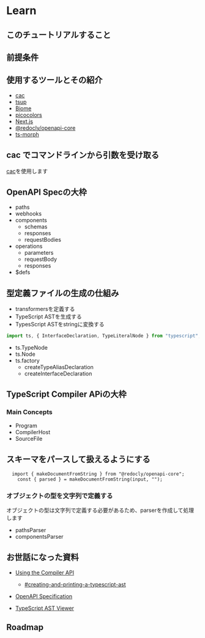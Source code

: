 # Learn

## このチュートリアルすること
## 前提条件

## 使用するツールとその紹介

- [cac](https://github.com/cacjs/cac)
- [tsup](https://github.com/egoist/tsup)
- [Biome](https://biomejs.dev/)
- [picocolors](https://github.com/alexeyraspopov/picocolors)
- [Next.js](https://nextjs.org/)
- [@redocly/openapi-core](https://github.com/Redocly/redocly-cli/tree/main/packages/core)
- [ts-morph](https://ts-morph.com/)

## cac でコマンドラインから引数を受け取る

[cac](https://github.com/cacjs/cac)を使用します

## OpenAPI Specの大枠

- paths
- webhooks
- components
  - schemas
  - responses
  - requestBodies
- operations
    - parameters
    - requestBody
    - responses
- $defs

## 型定義ファイルの生成の仕組み

- transformersを定義する
- TypeScript ASTを生成する
- TypesScript ASTをstringに変換する



```ts
import ts, { InterfaceDeclaration, TypeLiteralNode } from "typescript";

```

- ts.TypeNode
- ts.Node
- ts.factory
  - createTypeAliasDeclaration
  - createInterfaceDeclaration

## TypeScript Compiler APiの大枠
### Main Concepts
- Program
- CompilerHost
- SourceFile


## スキーマをパースして扱えるようにする
```
  import { makeDocumentFromString } from "@redocly/openapi-core";
	const { parsed } = makeDocumentFromString(input, "");
```


### オブジェクトの型を文字列で定義する
オブジェクトの型は文字列で定義する必要があるため、parserを作成して処理します

- pathsParser
- componentsParser


## お世話になった資料
- [Using the Compiler API](https://github.com/microsoft/TypeScript/wiki/Using-the-Compiler-API)
  - [#creating-and-printing-a-typescript-ast](https://github.com/microsoft/TypeScript/wiki/Using-the-Compiler-API#creating-and-printing-a-typescript-ast)

- [OpenAPI Specification](https://swagger.io/specification/)

- [TypeScript AST Viewer](https://ts-ast-viewer.com/#)

## Roadmap
